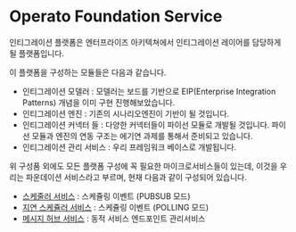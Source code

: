 # Operato Foundation Service

인티그레이션 플랫폼은 엔터프라이즈 아키텍쳐에서 인티그레이션 레이어를 담당하게 될 플랫폼입니다.

이 플랫폼을 구성하는 모듈들은 다음과 같습니다.
- 인티그레이션 모델러 : 모델러는 보드를 기반으로 EIP(Enterprise Integration Patterns) 개념을 이미 구현 진행해보았습니다.
- 인티그레이션 엔진 : 기존의 시나리오엔진이 기반이 될 것입니다.
- 인티그레이션 커넥터 들 : 다양한 커넥터들이 파이선 모듈로 개발될 것입니다. 파이선 모듈과 엔진의 연동 구조는 에기연 과제를 통해서 준비되고 있습니다.
- 인티그레이션 관리 서비스 : 우리 프레임워크 베이스로 개발됩니다.

위 구성품 외에도 모든 플랫폼 구성에 꼭 필요한 마이크로서비스들이 있는데, 이것을 우리는 파운데이션 서비스라고 부르며, 현재 다음과 같이 구성되어 있습니다.

- [스케줄러 서비스](./scheduler-service/README.md) : 스케쥴링 이벤트 (PUBSUB 모드)
- [지연 스케쥴러 서비스](./pending-queue-service/README.md) : 스케쥴링 이벤트 (POLLING 모드)
- [메시지 허브 서비스](./service-broker/README.md) : 동적 서비스 엔드포인트 관리서비스

